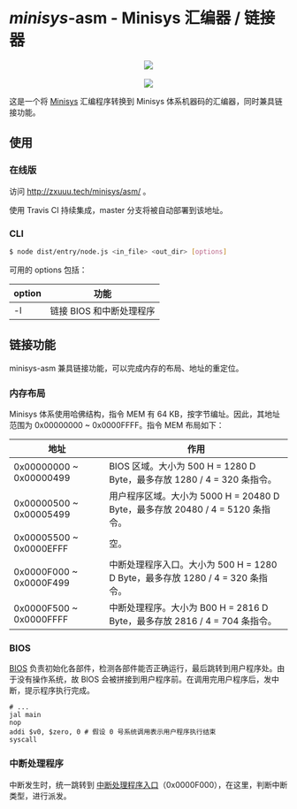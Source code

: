 # *minisys*-asm - Minisys 汇编器 / 链接器

<p align="center">
  <img src="https://travis-ci.org/seu-cs-class2/minisys-asm.svg?branch=master"></img>
	<br><br>
  <img src="https://i.loli.net/2021/01/03/19RMlfgokruPy3Q.png"></img>
</p>

这是一个将 [Minisys](http://www.icourse163.org/course/SEU-1003566002) 汇编程序转换到 Minisys 体系机器码的汇编器，同时兼具链接功能。

## 使用

### 在线版

访问 http://zxuuu.tech/minisys/asm/ 。

使用 Travis CI 持续集成，master 分支将被自动部署到该地址。

### CLI

```bash
$ node dist/entry/node.js <in_file> <out_dir> [options]
```

可用的 options 包括：

| option | 功能                     |
| ------ | ------------------------ |
| -l     | 链接 BIOS 和中断处理程序 |

## 链接功能

minisys-asm 兼具链接功能，可以完成内存的布局、地址的重定位。

### 内存布局

Minisys 体系使用哈佛结构，指令 MEM 有 64 KB，按字节编址。因此，其地址范围为 0x00000000 ~ 0x0000FFFF。指令 MEM 布局如下：

| 地址                    | 作用                                                         |
| ----------------------- | ------------------------------------------------------------ |
| 0x00000000 ~ 0x00000499 | BIOS 区域。大小为 500 H = 1280 D Byte，最多存放 1280 / 4 = 320 条指令。 |
| 0x00000500 ~ 0x00005499 | 用户程序区域。大小为 5000 H = 20480 D Byte，最多存放 20480 / 4 =  5120 条指令。 |
| 0x00005500 ~ 0x0000EFFF | 空。                                                         |
| 0x0000F000 ~ 0x0000F499 | 中断处理程序入口。大小为 500 H = 1280 D Byte，最多存放 1280 / 4 = 320 条指令。 |
| 0x0000F500 ~ 0x0000FFFF | 中断处理程序。大小为 B00 H = 2816 D Byte，最多存放 2816 / 4 = 704 条指令。 |

### BIOS

[BIOS](./package/snippet/minisys-bios.asm) 负责初始化各部件，检测各部件能否正确运行，最后跳转到用户程序处。由于没有操作系统，故 BIOS 会被拼接到用户程序前。在调用完用户程序后，发中断，提示程序执行完成。

```assembly
# ...
jal main
nop
addi $v0, $zero, 0 # 假设 0 号系统调用表示用户程序执行结束
syscall
```

### 中断处理程序

中断发生时，统一跳转到 [中断处理程序入口](./package/snippet/minisys-interrupt-entry.asm)（0x0000F000），在这里，判断中断类型，进行派发。
